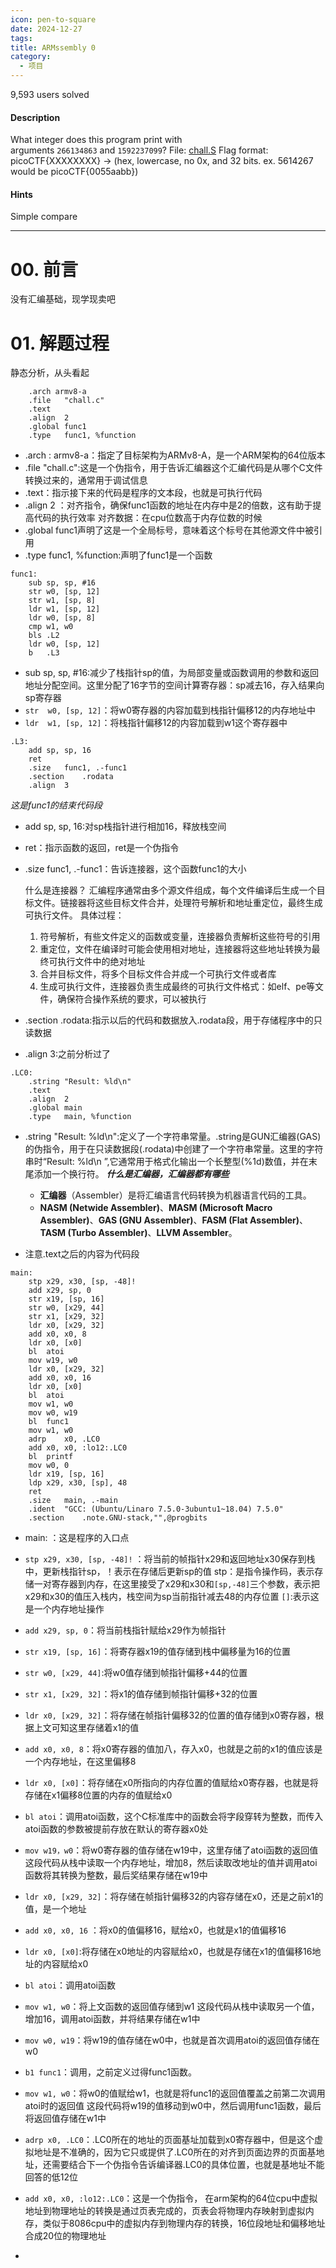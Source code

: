 ```yaml
---
icon: pen-to-square
date: 2024-12-27
tags: 
title: ARMssembly 0
category:
  - 项目
---
```

9,593 users solved
#### Description

What integer does this program print with arguments `266134863` and `1592237099`? File: [chall.S](https://mercury.picoctf.net/static/104d6022bcea93f53083aeb61b134e8b/chall.S) Flag format: picoCTF{XXXXXXXX} -> (hex, lowercase, no 0x, and 32 bits. ex. 5614267 would be picoCTF{0055aabb})
#### Hints
Simple compare

----
# 00. 前言
没有汇编基础，现学现卖吧

# 01. 解题过程
静态分析，从头看起
```
	.arch armv8-a
	.file	"chall.c"
	.text
	.align	2
	.global	func1
	.type	func1, %function
```
- .arch : armv8-a：指定了目标架构为ARMv8-A，是一个ARM架构的64位版本
- .file "chall.c":这是一个伪指令，用于告诉汇编器这个汇编代码是从哪个C文件转换过来的，通常用于调试信息
- .text：指示接下来的代码是程序的文本段，也就是可执行代码
- .align 2 ：对齐指令，确保func1函数的地址在内存中是2的倍数，这有助于提高代码的执行效率
对齐数据：在cpu位数高于内存位数的时候
- .global func1声明了这是一个全局标号，意味着这个标号在其他源文件中被引用
- .type	func1, %function:声明了func1是一个函数

```
func1:
	sub	sp, sp, #16
	str	w0, [sp, 12]
	str	w1, [sp, 8]
	ldr	w1, [sp, 12]
	ldr	w0, [sp, 8]
	cmp	w1, w0
	bls	.L2
	ldr	w0, [sp, 12]
	b	.L3
```
- sub	sp, sp, #16:减少了栈指针sp的值，为局部变量或函数调用的参数和返回地址分配空间。这里分配了16字节的空间计算寄存器：sp减去16，存入结果向sp寄存器
- `str	w0, [sp, 12]`：将w0寄存器的内容加载到栈指针偏移12的内存地址中
- `ldr	w1, [sp, 12]`：将栈指针偏移12的内容加载到w1这个寄存器中

```
.L3:
	add	sp, sp, 16
	ret
	.size	func1, .-func1
	.section	.rodata
	.align	3
```
*这是func1的结束代码段*
- add	sp, sp, 16:对sp栈指针进行相加16，释放栈空间
- ret：指示函数的返回，ret是一个伪指令
- .size	func1, .-func1：告诉连接器，这个函数func1的大小
  
  什么是连接器？
  汇编程序通常由多个源文件组成，每个文件编译后生成一个目标文件。链接器将这些目标文件合并，处理符号解析和地址重定位，最终生成可执行文件。
  具体过程：
  1. 符号解析，有些文件定义的函数或变量，连接器负责解析这些符号的引用
  2. 重定位，文件在编译时可能会使用相对地址，连接器将这些地址转换为最终可执行文件中的绝对地址
  3. 合并目标文件，将多个目标文件合并成一个可执行文件或者库
  4. 生成可执行文件，连接器负责生成最终的可执行文件格式：如elf、pe等文件，确保符合操作系统的要求，可以被执行

- .section  .rodata:指示以后的代码和数据放入.rodata段，用于存储程序中的只读数据
- .align	3:之前分析过了

```
.LC0:
	.string	"Result: %ld\n"
	.text
	.align	2
	.global	main
	.type	main, %function
```
- .string	"Result: %ld\n":定义了一个字符串常量。.string是GUN汇编器(GAS)的伪指令，用于在只读数据段(.rodata)中创建了一个字符串常量。这里的字符串时“Result: %ld\n ”,它通常用于格式化输出一个长整型(%1d)数值，并在末尾添加一个换行符。
  ***什么是汇编器，汇编器都有哪些***
  - **汇编器**（Assembler）是将汇编语言代码转换为机器语言代码的工具。
  - **NASM (Netwide Assembler)**、**MASM (Microsoft Macro Assembler)**、**GAS (GNU Assembler)**、**FASM (Flat Assembler)**、**TASM (Turbo Assembler)**、**LLVM Assembler**。

- 注意.text之后的内容为代码段

```
main:
	stp	x29, x30, [sp, -48]!
	add	x29, sp, 0
	str	x19, [sp, 16]
	str	w0, [x29, 44]
	str	x1, [x29, 32]
	ldr	x0, [x29, 32]
	add	x0, x0, 8
	ldr	x0, [x0]
	bl	atoi
	mov	w19, w0
	ldr	x0, [x29, 32]
	add	x0, x0, 16
	ldr	x0, [x0]
	bl	atoi
	mov	w1, w0
	mov	w0, w19
	bl	func1
	mov	w1, w0
	adrp	x0, .LC0
	add	x0, x0, :lo12:.LC0
	bl	printf
	mov	w0, 0
	ldr	x19, [sp, 16]
	ldp	x29, x30, [sp], 48
	ret
	.size	main, .-main
	.ident	"GCC: (Ubuntu/Linaro 7.5.0-3ubuntu1~18.04) 7.5.0"
	.section	.note.GNU-stack,"",@progbits
```
- main: ：这是程序的入口点
- `stp x29, x30, [sp, -48]!` ：将当前的帧指针x29和返回地址x30保存到栈中，更新栈指针sp，！表示在存储后更新sp的值
  stp：是指令操作码，表示存储一对寄存器到内存，在这里接受了x29和x30和`[sp,-48]`三个参数，表示把x29和x30的值压入栈内，栈空间为sp当前指针减去48的内存位置
  `[]`:表示这是一个内存地址操作
- `add x29, sp, 0`：将当前栈指针赋给x29作为帧指针
- `str x19, [sp, 16]`：将寄存器x19的值存储到栈中偏移量为16的位置
- `str w0, [x29, 44]`:将w0值存储到帧指针偏移+44的位置
- `str x1, [x29, 32]`：将x1的值存储到帧指针偏移+32的位置


- `ldr x0, [x29, 32]`：将存储在帧指针偏移32的位置的值存储到x0寄存器，根据上文可知这里存储着x1的值
- `add x0, x0, 8`：将x0寄存器的值加八，存入x0，也就是之前的x1的值应该是一个内存地址，在这里偏移8
- `ldr x0, [x0]`：将存储在x0所指向的内存位置的值赋给x0寄存器，也就是将存储在x1偏移8位置的内存的值赋给x0
- `bl atoi`：调用atoi函数，这个C标准库中的函数会将字段穿转为整数，而传入atoi函数的参数被提前存放在默认的寄存器x0处
- `mov w19，w0`：将w0寄存器的值存储在w19中，这里存储了atoi函数的返回值
这段代码从栈中读取一个内存地址，增加8，然后读取改地址的值并调用atoi函数将其转换为整数，最后奖结果存储在w19中

- `ldr x0, [x29, 32]`：将存储在帧指针偏移32的内容存储在x0，还是之前x1的值，是一个地址
- `add x0, x0, 16` ：将x0的值偏移16，赋给x0，也就是x1的值偏移16
- `ldr x0, [x0]`:将存储在x0地址的内容赋给x0，也就是存储在x1的值偏移16地址的内容赋给x0
- `bl atoi`：调用atoi函数
- `mov w1, w0`：将上文函数的返回值存储到w1
这段代码从栈中读取另一个值，增加16，调用atoi函数，并将结果存储在w1中

- `mov w0, w19`：将w19的值存储在w0中，也就是首次调用atoi的返回值存储在w0
- `b1 func1`：调用，之前定义过得func1函数。
- `mov w1, w0`：将w0的值赋给w1，也就是将func1的返回值覆盖之前第二次调用atoi时的返回值
这段代码将w19的值移动到w0中，然后调用func1函数，最后将返回值存储在w1中

- `adrp x0, .LC0`：.LC0所在的地址的页面基址加载到x0寄存器中，但是这个虚拟地址是不准确的，因为它只或提供了.LC0所在的对齐到页面边界的页面基地址，还需要结合下一个伪指令告诉编译器.LC0的具体位置，也就是基地址不能回答的低12位
- `add x0, x0, :lo12:.LC0`：这是一个伪指令，
  在arm架构的64位cpu中虚拟地址到物理地址的转换是通过页表完成的，页表会将物理内存映射到虚拟内存，类似于8086cpu中的虚拟内存到物理内存的转换，16位段地址和偏移地址合成20位的物理地址
- 